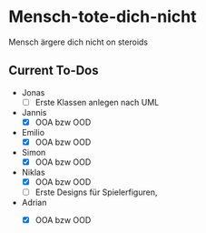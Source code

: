 # Mensch-tote-dich-nicht
Mensch ärgere dich nicht on steroids


## Current To-Dos
- Jonas
  - [ ] Erste Klassen anlegen nach UML
- Jannis
  - [x] OOA bzw OOD
- Emilio
  - [x] OOA bzw OOD
- Simon
  - [x] OOA bzw OOD
- Niklas
  - [x] OOA bzw OOD 
  - [ ] Erste Designs für Spielerfiguren, 
- Adrian
  - [x] OOA bzw OOD
        

        
        
        
      

  
